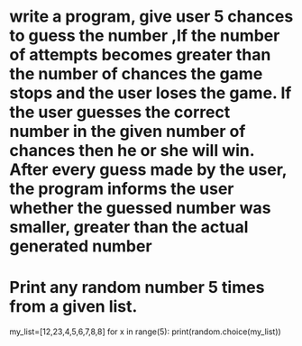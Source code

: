 # write a program, give user 5 chances to guess the number ,If the number of attempts becomes greater than the number of chances the game stops and the user loses the game. If the user guesses the correct number in the given number of chances then he or she will win. After every guess made by the user, the program informs the user whether the guessed number was smaller, greater than the actual generated number



# Print any random number 5 times from a given list.
my_list=[12,23,4,5,6,7,8,8]
for x in range(5): 
    print(random.choice(my_list)) 
